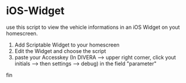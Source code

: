# iOS-Widget

use this script to view the vehicle informations in an iOS Widget on yout homescreen.

1. Add Scriptable Widget to your homescreen
2. Edit the Widget and choose the script
3. paste your Accesskey (In DIVERA --> upper right corner, click yout initials --> then settings --> debug) in the field "parameter"

fin
